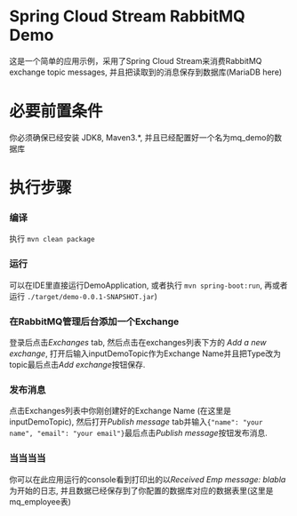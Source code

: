 # Spring Cloud Stream RabbitMQ Demo 
这是一个简单的应用示例，采用了Spring Cloud Stream来消费RabbitMQ exchange topic messages, 并且把读取到的消息保存到数据库(MariaDB here) 

# 必要前置条件
你必须确保已经安装 JDK8, Maven3.*, 并且已经配置好一个名为mq_demo的数据库

# 执行步骤
### 编译
执行 `mvn clean package`

### 运行 
可以在IDE里直接运行DemoApplication, 或者执行 `mvn spring-boot:run`, 再或者运行 `./target/demo-0.0.1-SNAPSHOT.jar`)

### 在RabbitMQ管理后台添加一个Exchange
登录后点击*Exchanges* tab, 然后点击在exchanges列表下方的 *Add a new exchange*, 打开后输入inputDemoTopic作为Exchange Name并且把Type改为topic最后点击*Add exchange*按钮保存.

### 发布消息
点击Exchanges列表中你刚创建好的Exchange Name (在这里是inputDemoTopic), 然后打开*Publish message* tab并输入`{"name": "your name", "email": "your email"}`最后点击*Publish message*按钮发布消息.

### 当当当当
你可以在此应用运行的console看到打印出的以*Received Emp message: blabla*为开始的日志, 并且数据已经保存到了你配置的数据库对应的数据表里(这里是mq_employee表)